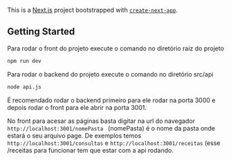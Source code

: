 This is a [Next.js](https://nextjs.org/) project bootstrapped with [`create-next-app`](https://github.com/vercel/next.js/tree/canary/packages/create-next-app).

## Getting Started

Para rodar o front do projeto execute o comando no diretório raiz do projeto

```bash
npm run dev
```

Para rodar o backend do projeto execute o comando no diretório src/api

```bash
node api.js
```

É recomendado rodar o backend primeiro para ele rodar na porta 3000 e depois rodar o front para ele abrir na porta 3001. 

No front para acesar as páginas basta digitar na url do navegador `http://localhost:3001/nomePasta ` (nomePasta) é o nome da pasta onde estará o seu arquivo page. De exemplos temos `http://localhost:3001/consultas` e `http://localhost:3001/receitas` (esse /receitas para funcionar tem que estar com a api rodando. 
